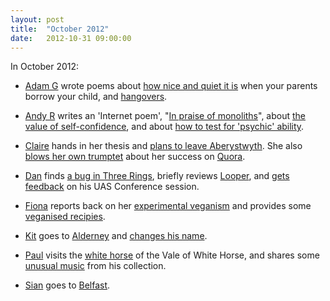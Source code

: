 ```yaml
---
layout: post
title:  "October 2012"
date:   2012-10-31 09:00:00
---
```


In October 2012:

* [Adam G][adam-g] wrote poems about [how nice and quiet it is](http://adrokspoems.wordpress.com/2012/10/15/silence-is-olden/) when your parents borrow your child, and [hangovers](http://adrokspoems.wordpress.com/2012/10/16/working-wine-to-five/).

* [Andy R][andy-r] writes an 'Internet poem', "[In praise of monoliths](http://selfdoubtgun.wordpress.com/2012/10/17/in-praise-of-monoliths/)", about [the value of self-confidence](http://selfdoubtgun.wordpress.com/2012/10/19/engines-full-of-sawdust/), and about [how to test for 'psychic' ability](http://selfdoubtgun.wordpress.com/2012/10/31/alternative-test-for-psychic-ability/).

* [Claire][claire] hands in her thesis and [plans to leave Aberystwyth](http://nowebsite.co.uk/blog/2012/10/11-years-11-days/). She also [blows her own trumptet](http://nowebsite.co.uk/blog/2012/10/rewarding-procrastination/) about her success on [Quora](http://www.quora.com/).

* [Dan][dan] finds [a bug in Three Rings](http://www.scatmania.org/2012/10/09/lucys-birthday/), briefly reviews [Looper](http://www.scatmania.org/2012/10/17/looper/), and [gets feedback](http://www.scatmania.org/2012/10/26/uas-reviews/) on his UAS Conference session.

* [Fiona][fiona] reports back on her [experimental veganism](http://fionafish.wordpress.com/2012/10/26/vegan-experiment/) and provides some [veganised recipies](http://fionafish.wordpress.com/2012/10/28/two-great-veganised-recipies/).

* [Kit][kit] goes to [Alderney](http://reaperkit.wordpress.com/2012/10/14/alderney/) and [changes his name](http://reaperkit.wordpress.com/2012/10/20/being-kit/).

* [Paul][paul] visits the [white horse](http://blog.pacifist.co.uk/2012/10/14/three-months-of-nothing/) of the Vale of White Horse, and shares some [unusual music](http://blog.pacifist.co.uk/2012/10/14/zorotl/) from his collection.

* [Sian][sian] goes to [Belfast](http://elgingerbread.wordpress.com/2012/10/01/belfast/).


[adam-g]:  http://strokeyadam.livejournal.com/
[adam-w]:  http://www.ad-space.org.uk/
[andy-k]:  http://theguidemark3.livejournal.com/
[andy-r]:  http://selfdoubtgun.wordpress.com/
[beth]:    http://littlegreenbeth.livejournal.com/
[bryn]:    http://randomlyevil.org.uk/
[claire]:  http://nowebsite.co.uk/blog/
[dan]:     http://www.scatmania.org/
[ele]:     http://ele-is-crazy.livejournal.com/
[fiona]:   http://fionafish.wordpress.com/
[hayley]:  http://leelee1983.livejournal.com/
[jen]:     http://scleip.livejournal.com/
[jimmy]:   http://vikingjim.livejournal.com/
[jta]:     http://blog.electricquaker.co.uk/
[kit]:     http://reaperkit.wordpress.com/
[liz]:     http://norasdollhouse.livejournal.com/
[malbo21]: http://malbo21.wordpress.com/
[matt-p]:  http://myzelik.livejournal.com/
[matt-r]:  http://matt-inthe-hat.livejournal.com/
[paul]:    http://blog.pacifist.co.uk/
[penny]:   http://thepennyfaerie.livejournal.com/
[pete]:    http://loonybin345.livejournal.com/
[rory]:    http://razinaber.livejournal.com/
[ruth]:    http://fleeblewidget.co.uk/
[sarah]:   http://starlight-sarah.livejournal.com/
[sian]:    http://elgingerbread.wordpress.com/
